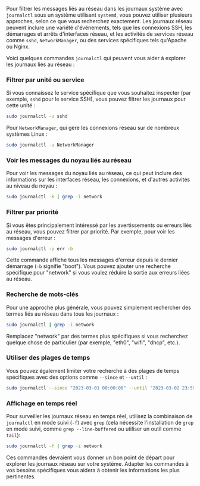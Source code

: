 Pour filtrer les messages liés au réseau dans les journaux système avec `journalctl` sous un système utilisant `systemd`, vous pouvez utiliser plusieurs approches, selon ce que vous recherchez exactement. Les journaux réseau peuvent inclure une variété d'événements, tels que les connexions SSH, les démarrages et arrêts d'interfaces réseau, et les activités de services réseau comme `sshd`, `NetworkManager`, ou des services spécifiques tels qu'Apache ou Nginx.

Voici quelques commandes `journalctl` qui peuvent vous aider à explorer les journaux liés au réseau :

### Filtrer par unité ou service

Si vous connaissez le service spécifique que vous souhaitez inspecter (par exemple, `sshd` pour le service SSH), vous pouvez filtrer les journaux pour cette unité :

```sh
sudo journalctl -u sshd
```

Pour `NetworkManager`, qui gère les connexions réseau sur de nombreux systèmes Linux :

```sh
sudo journalctl -u NetworkManager
```

### Voir les messages du noyau liés au réseau

Pour voir les messages du noyau liés au réseau, ce qui peut inclure des informations sur les interfaces réseau, les connexions, et d'autres activités au niveau du noyau :

```sh
sudo journalctl -k | grep -i network
```

### Filtrer par priorité

Si vous êtes principalement intéressé par les avertissements ou erreurs liés au réseau, vous pouvez filtrer par priorité. Par exemple, pour voir les messages d'erreur :

```sh
sudo journalctl -p err -b
```

Cette commande affiche tous les messages d'erreur depuis le dernier démarrage (`-b` signifie "boot"). Vous pouvez ajouter une recherche spécifique pour "network" si vous voulez réduire la sortie aux erreurs liées au réseau.

### Recherche de mots-clés

Pour une approche plus générale, vous pouvez simplement rechercher des termes liés au réseau dans tous les journaux :

```sh
sudo journalctl | grep -i network
```

Remplacez "network" par des termes plus spécifiques si vous recherchez quelque chose de particulier (par exemple, "eth0", "wifi", "dhcp", etc.).

### Utiliser des plages de temps

Vous pouvez également limiter votre recherche à des plages de temps spécifiques avec des options comme `--since` et `--until` :

```sh
sudo journalctl --since "2023-03-01 00:00:00" --until "2023-03-02 23:59:59" | grep -i network
```

### Affichage en temps réel

Pour surveiller les journaux réseau en temps réel, utilisez la combinaison de `journalctl` en mode suivi (`-f`) avec `grep` (cela nécessite l'installation de `grep` en mode suivi, comme `grep --line-buffered` ou utiliser un outil comme `tail`):

```sh
sudo journalctl -f | grep -i network
```

Ces commandes devraient vous donner un bon point de départ pour explorer les journaux réseau sur votre système. Adapter les commandes à vos besoins spécifiques vous aidera à obtenir les informations les plus pertinentes.